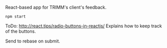 React-based app for TRIMM's client's feedback.

```
npm start
```

ToDo:
http://react.tips/radio-buttons-in-reactjs/
Explains how to keep track of the buttons.

Send to rebase on submit.